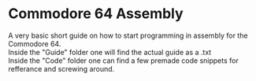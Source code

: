 # Commodore 64 Assembly
 A very basic short guide on how to start programming in assembly for the Commodore 64. </br>
Inside the "Guide" folder one will find the actual guide as a .txt </br>
Inside the "Code" folder one can find a few premade code snippets for refferance and screwing around.
